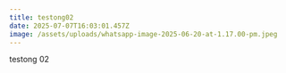 ```yaml
---
title: testong02
date: 2025-07-07T16:03:01.457Z
image: /assets/uploads/whatsapp-image-2025-06-20-at-1.17.00-pm.jpeg
---
```

t﻿estong 02